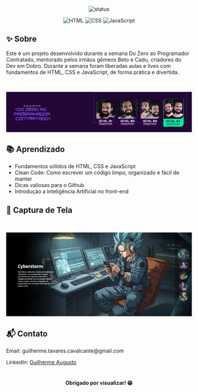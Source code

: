 <!-- README.md -->
<p align="center"> <img src="https://img.shields.io/badge/status-finalizado-brightgreen.svg" alt="status">

  <p align="center">
 <img src="https://img.icons8.com/color/96/000000/html-5--v1.png" alt="HTML" width="40">
  <img src="https://img.icons8.com/color/96/000000/css3.png" alt="CSS" width="40">
  <img src="https://img.icons8.com/color/96/000000/javascript--v1.png" alt="JavaScript" width="40">


<h2>✨ Sobre</h2>

<p>
  Este é um projeto desenvolvido durante a semana Do Zero ao Programador Contratado, mentorado pelos irmãos gêmeos Beto e Cadu, criadores do Dev em Dobro. Durante a semana foram liberadas aulas e lives com fundamentos de HTML, CSS e JavaScript, de forma prática e divertida.
</p>

<br>

<p>
  <img src="github/preview2.jpg" alt="screenshot do projeto">
</p>


<h2>
📚 Aprendizado </h2>

<ul>
  <li>Fundamentos sólidos de HTML, CSS e JavaScript
  <li>Clean Code: Como escrever um código limpo, organizado e fácil de manter</li>
  <li>Dicas valiosas para o Github</li>
  <li>Introdução a Inteligência Artificial no front-end</li>
</ul>



<h2>📸 Captura de Tela</h2><br>

<p align="center">
  <img src="github/preview1.jpg" alt="screenshot do projeto">
</p>

<h2>📬 Contato</h2>

<p>Email: guilherme.tavares.cavalcante@gmail.com</p>
  LinkedIn: <a href="https://www.linkedin.com/in/guilhermeatc/">Guilherme Augusto</a>
</p>

<h1></h1>

<p align="center"><b>Obrigado por visualizar! 😁</b></p>